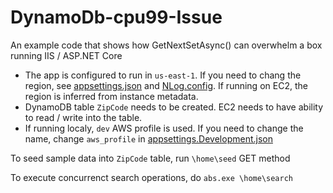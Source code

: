 # DynamoDb-cpu99-Issue

An example code that shows how GetNextSetAsync() can overwhelm a box running IIS / ASP.NET Core

* The app is configured to run in `us-east-1`. If you need to chang the region, see [appsettings.json](https://github.com/clearwaterstream/DynamoDb-cpu99-Issue/blob/master/src/DynamoDBCPU99/appsettings.json) and [NLog.config](https://github.com/clearwaterstream/DynamoDb-cpu99-Issue/blob/master/src/DynamoDBCPU99/NLog.config). If running on EC2, the region is inferred from instance metadata.
* DynamoDB table `ZipCode` needs to be created. EC2 needs to have ability to read / write into the table.
* If running localy, `dev` AWS profile is used. If you need to change the name, change `aws_profile` in [appsettings.Development.json](https://github.com/clearwaterstream/DynamoDb-cpu99-Issue/blob/master/src/DynamoDBCPU99/appsettings.Development.json)

To seed sample data into `ZipCode` table, run `\home\seed` GET method  

To execute concurrenct search operations, do `abs.exe \home\search`
